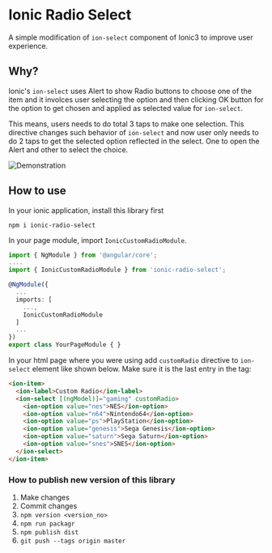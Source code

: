 # Ionic Radio Select

A simple modification of `ion-select` component of Ionic3 to improve user experience.

## Why?
Ionic's `ion-select` uses Alert to show Radio buttons to choose one of the item and it involces user selecting the option and then clicking OK button for the option to get chosen and applied as selected value for `ion-select`.

This means, users needs to do total 3 taps to make one selection. This directive changes such behavior of `ion-select` and now user only needs to do 2 taps to get the selected option reflected in the select. One to open the Alert and other to select the choice.


![Demonstration](https://i.imgur.com/6BFHBXJ.gif "Default ion-select radio behavior vs this library behavior")

## How to use
In your ionic application, install this library first
````
npm i ionic-radio-select
````

In your page module, import `IonicCustomRadioModule`.

````typescript
import { NgModule } from '@angular/core';
....
import { IonicCustomRadioModule } from 'ionic-radio-select';

@NgModule({
  ...
  imports: [
    ...,
    IonicCustomRadioModule
  ]
  ...
})
export class YourPageModule { }
````

In your html page where you were using add `customRadio` directive to `ion-select` element like shown below. Make sure it is the last entry in the tag:

````html
<ion-item>
  <ion-label>Custom Radio</ion-label>
  <ion-select [(ngModel)]="gaming" customRadio>
    <ion-option value="nes">NES</ion-option>
    <ion-option value="n64">Nintendo64</ion-option>
    <ion-option value="ps">PlayStation</ion-option>
    <ion-option value="genesis">Sega Genesis</ion-option>
    <ion-option value="saturn">Sega Saturn</ion-option>
    <ion-option value="snes">SNES</ion-option>
  </ion-select>
</ion-item>
````

### How to publish new version of this library

1. Make changes
2. Commit changes
3. `npm version <version_no>`
3. `npm run packagr`
3. `npm publish dist`
3. `git push --tags origin master`